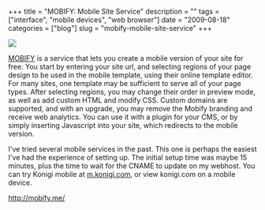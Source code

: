 +++
title = "MOBIFY: Mobile Site Service"
description = ""
tags = ["interface", "mobile devices", "web browser"]
date = "2009-08-18"
categories = ["blog"]
slug = "mobify-mobile-site-service"
+++



  <div class="notebook-screenshot"><a href="http://mobify.me/"><img src="//konigi.com/media/bluga/wt4a8aa8ef98434.jpg"/></a></div><p><a href="http://mobify.me/">MOBIFY</a> is a service that lets you create a mobile version of your site for free.  You start by entering your site url, and selecting regions of your page design to be used in the mobile template, using their online template editor. For many sites, one template may be sufficient to serve all of your page types. After selecting regions, you may change their order in preview mode, as well as add custom HTML and modify CSS. Custom domains are supported, and with an upgrade, you may remove the Mobify branding and receive web analytics. You can use it with a plugin for your CMS, or by simply inserting Javascript into your site, which redirects to the mobile version.</p>
<p>I've tried several mobile services in the past. This one is perhaps the easiest I've had the experience of setting up. The initial setup time was maybe 15 minutes, plus the time to wait for the CNAME to update on my webhost. You can try Konigi mobile at <a href="http://m.konigi.com/">m.konigi.com</a>, or view konigi.com on a mobile device.</p>
    
  <a href="http://mobify.me/">http://mobify.me/</a>
